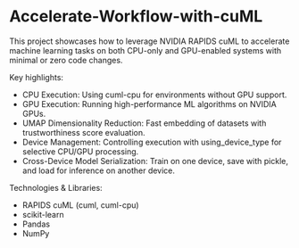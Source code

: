 # Accelerate-Workflow-with-cuML

This project showcases how to leverage NVIDIA RAPIDS cuML to accelerate machine learning tasks on both CPU-only and GPU-enabled systems with minimal or zero code changes.

Key highlights:
- CPU Execution: Using cuml-cpu for environments without GPU support.
- GPU Execution: Running high-performance ML algorithms on NVIDIA GPUs.
- UMAP Dimensionality Reduction: Fast embedding of datasets with trustworthiness score evaluation.
- Device Management: Controlling execution with using_device_type for selective CPU/GPU processing.
- Cross-Device Model Serialization: Train on one device, save with pickle, and load for inference on another device.

Technologies & Libraries:
- RAPIDS cuML (cuml, cuml-cpu)
- scikit-learn
- Pandas
- NumPy
